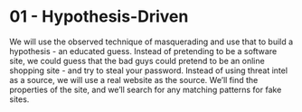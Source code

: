 # 01 - Hypothesis-Driven

We will use the observed technique of masquerading and use that to build a hypothesis - an educated guess. Instead of pretending to be a software site, we could guess that the bad guys could pretend to be an online shopping site - and try to steal your password. Instead of using threat intel as a source, we will use a real website as the source. We’ll find the properties of the site, and we’ll search for any matching patterns for fake sites.